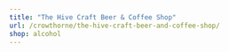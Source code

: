 ```yaml
---
title: "The Hive Craft Beer & Coffee Shop"
url: /crowthorne/the-hive-craft-beer-and-coffee-shop/
shop: alcohol
---
```


